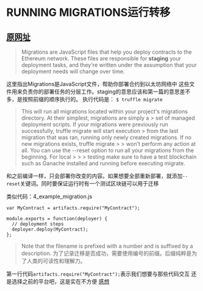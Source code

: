 # RUNNING MIGRATIONS运行转移

## [原网址](https://truffleframework.com/docs/getting_started/migrations)

> Migrations are JavaScript files that help you deploy contracts to the Ethereum network. 
> These files are responsible for **staging** your deployment tasks, 
> and they're written under the assumption that your deployment needs will change over time.

这里指出Migrations是JavaScript文件，帮助你部署合约到以太坊网络中
这些文件用来负责你的部署任务的分层工作。staging的意思应该和第一篇的意思差不多，是按照前缀的顺序执行的。
执行代码是：
`$ truffle migrate`

> This will run all migrations located within your project's migrations directory. At their simplest, migrations are simply a > set of managed deployment scripts. If your migrations were previously run successfully, truffle migrate will start execution > from the last migration that was ran, running only newly created migrations. If no new migrations exists, truffle migrate > > won't perform any action at all. You can use the --reset option to run all your migrations from the beginning. For local > > > testing make sure to have a test blockchain such as Ganache installed and running before executing migrate.

和之前编译一样，只会部署你改变的内容。如果想要全部重新部署，就添加`--reset`关键词。同时要保证运行时有一个测试区块链可以用于迁移

类似代码：4_example_migration.js
```
var MyContract = artifacts.require("MyContract");

module.exports = function(deployer) {
  // deployment steps
  deployer.deploy(MyContract);
};
```
> Note that the filename is prefixed with a number and is suffixed by a description.
为了记录迁移是否成功，需要使用编号的前缀。后缀纯粹是为了人类的可读性和理解力。

第一行代码`artifacts.require("MyContract");`表示我们想要与那些代码交互
还是选择之前的平台吧，这是实在不方便
[感想](http://bbfdb076.wiz03.com/share/s/2X_r1S09nA3z2p2way2DKAAg3LQ9oh1-3QIP2ONRSp3h-u-1)
